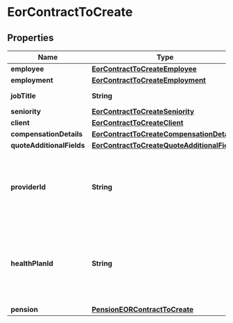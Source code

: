 

# EorContractToCreate


## Properties

| Name | Type | Description | Notes |
|------------ | ------------- | ------------- | -------------|
|**employee** | [**EorContractToCreateEmployee**](EorContractToCreateEmployee.md) |  |  |
|**employment** | [**EorContractToCreateEmployment**](EorContractToCreateEmployment.md) |  |  |
|**jobTitle** | **String** | Employee&#39;s job title. |  |
|**seniority** | [**EorContractToCreateSeniority**](EorContractToCreateSeniority.md) |  |  |
|**client** | [**EorContractToCreateClient**](EorContractToCreateClient.md) |  |  |
|**compensationDetails** | [**EorContractToCreateCompensationDetails**](EorContractToCreateCompensationDetails.md) |  |  |
|**quoteAdditionalFields** | [**EorContractToCreateQuoteAdditionalFields**](EorContractToCreateQuoteAdditionalFields.md) |  |  [optional] |
|**providerId** | **String** | Provider id. You can see available providers in the country guide endpoint. |  [optional] |
|**healthPlanId** | **String** | Healthcare plan id. You can see available healthcare plans in the country guide endpoint. |  [optional] |
|**pension** | [**PensionEORContractToCreate**](PensionEORContractToCreate.md) |  |  [optional] |



